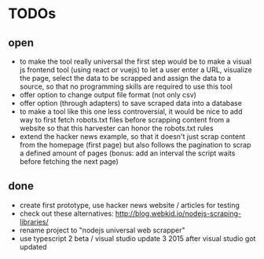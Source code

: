 # TODOs

## open

* to make the tool really universal the first step would be to make a visual js frontend tool (using react or vuejs) to let a user enter a URL, visualize the page, select the data to be scrapped and assign the data to a source, so that no programming skills are required to use this tool
* offer option to change output file format (not only csv)
* offer option (through adapters) to save scraped data into a database
* to make a tool like this one less controversial, it would be nice to add way to first fetch robots.txt files before scrapping  content from a website so that this harvester can honor the robots.txt rules
* extend the hacker news example, so that it doesn't just scrap content from the homepage (first page) but also follows the pagination to scrap a defined amount of pages (bonus: add an interval the script waits before fetching the next page)

## done

* create first prototype, use hacker news website / articles for testing
* check out these alternatives: http://blog.webkid.io/nodejs-scraping-libraries/
* rename project to "nodejs universal web scrapper"
* use typescript 2 beta / visual studio update 3 2015 after visual studio got updated